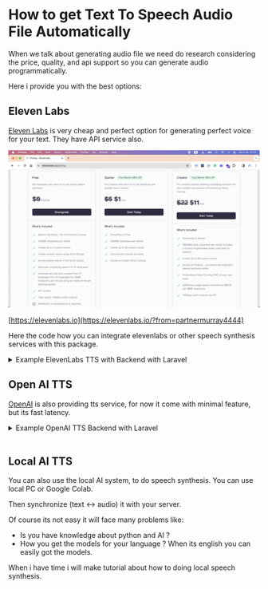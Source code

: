# How to get Text To Speech Audio File Automatically

When we talk about generating audio file we need do research considering the price, quality, and api support so you can generate audio programmatically.

Here i provide you with the best options:

## Eleven Labs

[Eleven Labs](https://elevenlabs.io/?from=partnermurray4444) is very cheap and perfect option for generating perfect voice for your text. They have API service also.

![Eleven Labs Pricing](img/elevenlabs.png)

[https://elevenlabs.io](https://elevenlabs.io/?from=partnermurray4444)

Here the code how you can integrate elevenlabs or other speech synthesis services with this package.

<details>
  <summary>Example ElevenLabs TTS with Backend with Laravel</summary>

  Router

  ```php
  Route::post('text-to-speech-elevenlabs', 'textToSpeechElevenLabs')->name('text_to_speech_elevenlabs');
  ```

  File `TTSController.php` this will return audio as base64

  ```php
    public function textToSpeech(Request $request)
    {
       $api_key = config('elevenlabs.api_key');
        $voice_id = isset($request['voice_id']) ? $request['voice_id'] : '21m00Tcm4TlvDq8ikWAM'; // Set the ID of the voice to be used

        $client = new Client([
            'headers' => [
                'Accept' => 'audio/mpeg',
                'Content-Type' => 'application/json',
                'xi-api-key' => $api_key,
            ],
        ]);

        try {
            $response = $client->post("https://api.elevenlabs.io/v1/text-to-speech/$voice_id", [
                'json' => $request->all(),
            ]);

            // Check if the request was successful
            if ($response->getStatusCode() === 200) {
                // Get the audio content as a base64-encoded string
                $base64Audio = base64_encode($response->getBody());

                // Return the base64-encoded audio
                return response()->json([
                    'status' => true,
                    'audio' => $base64Audio,
                ]);
            } else {
                // Handle unsuccessful response
                return response()->json([
                    'status' => false,
                    'message' => 'Text-to-speech API request failed.',
                ], $response->getStatusCode());
            }
        } catch (\Exception $e) {
            // Handle Guzzle or other exceptions
            return response()->json([
                'status' => false,
                'message' => 'Error during text-to-speech API request.',
                'error' => $e->getMessage(),
            ], 500);
        }
    }

  ```

  Your Client Side Code

  ```jsx
  export const ttsUsingElevenLabs = async (inputText) => {
    // https://github.com/albirrkarim/react-speech-highlight-demo/blob/main/AUDIO_FILE.md#eleven-labs

    // Set the ID of the voice to be used.
    const VOICE_ID = "21m00Tcm4TlvDq8ikWAM";

    const blobUrl = await fetch(
      process.env.NEXT_PUBLIC_ELEVEN_LABS_API_ENDPOINT,
      {
        method: "POST",
        headers: {
          "Content-Type": "application/json",
        },
        body: JSON.stringify({
          voice_id: VOICE_ID,
          text: inputText,
          model_id: "eleven_multilingual_v2",
          stability: 0.5, // The stability for the converted speech
          similarity_boost: 0.5, // The similarity boost for the converted speech
          style: 1, // The style exaggeration for the converted speech
          speaker_boost: true, // The speaker boost for the converted speech
        }),
      }
    )
      .then((response) => {
        if (!response.ok) {
          throw new Error(`HTTP error! Status: ${response.status}`);
        }
        return response.json();
      })
      .then((data) => {
        // Assuming the API response contains a property 'audio' with the base64-encoded audio
        const base64Audio = data.audio;

        // Convert the base64 audio to a Blob
        const byteCharacters = atob(base64Audio);
        const byteNumbers = new Array(byteCharacters.length);
        for (let i = 0; i < byteCharacters.length; i++) {
          byteNumbers[i] = byteCharacters.charCodeAt(i);
        }
        const byteArray = new Uint8Array(byteNumbers);
        const blob = new Blob([byteArray], { type: "audio/mpeg" });

        // Create a Blob URL
        const blobUrl = URL.createObjectURL(blob);

        return blobUrl;
      });

    return blobUrl;
  };

  import { convertTextIntoClearTranscriptText } from "react-speech-highlight";

  var clear_transcript = convertTextIntoClearTranscriptText("This is example text you can set");

  const audioURL = await ttsUsingElevenLabs(clear_transcript)

  const { controlHL, statusHL, prepareHL, spokenHL } = useTextToSpeech({
    lang: "en",
    preferAudio: audioURL,
    //or
  //   fallbackAudio: audioURL,
  });
  ```
</details>


## Open AI TTS

[OpenAI](https://platform.openai.com/docs/guides/text-to-speech) is also providing tts service, for now it come with minimal feature, but its fast latency.


<details>
  <summary>Example OpenAI TTS Backend with Laravel</summary>

  Router

  ```php
  Route::post('text-to-speech-elevenlabs', 'textToSpeechElevenLabs')->name('text_to_speech_elevenlabs');
  ```

  File `TTSController.php` this will return audio as base64

  ```php
  $api_key = config('openai.api_key');

  $client = new Client([
      'headers' => [
          'Authorization' => 'Bearer ' . $api_key,
          'Content-Type' => 'application/json'
      ]
  ]);

  try {
      $response = $client->post("https://api.openai.com/v1/audio/speech", [
          'json' => [
              'model' => isset($request["model"]) ? $request["model"] : 'tts-1',
              'input' => $request["input"],
              'voice' => isset($request["voice"]) ? $request["voice"] : 'nova',
          ]
      ]);

      // Check if the request was successful
      if ($response->getStatusCode() === 200) {
          // Get the audio content as a base64-encoded string
          $base64Audio = base64_encode($response->getBody());

          // Return the base64-encoded audio
          return response()->json([
              'status' => true,
              'audio' => $base64Audio,
          ]);
      } else {
          // Handle unsuccessful response
          return response()->json([
              'status' => false,
              'message' => 'Text-to-speech API request failed.',
          ], $response->getStatusCode());
      }
  } catch (\Exception $e) {
      // Handle Guzzle or other exceptions
      return response()->json([
          'status' => false,
          'message' => 'Error during text-to-speech API request.',
          'error' => $e->getMessage(),
      ], 500);
  }
  ```

  Your Client Side Code

  ```jsx
  const ttsUsingOpenAI = async (inputText) => {
    // Set the ID of the voice to be used.

    const blobUrl = await fetch(process.env.NEXT_PUBLIC_OPENAI_TTS_API_ENDPOINT, {
      method: "POST",
      headers: {
        "Content-Type": "application/json",
      },
      body: JSON.stringify({
        input: inputText,
        model: "tts-1", //or tts-1-hd
        voice: "alloy",
      }),
    })
      .then((response) => {
        if (!response.ok) {
          throw new Error(`HTTP error! Status: ${response.status}`);
        }
        return response.json();
      })
      .then((data) => {
        // Assuming the API response contains a property 'audio' with the base64-encoded audio
        const base64Audio = data.audio;

        // Convert the base64 audio to a Blob
        const byteCharacters = atob(base64Audio);
        const byteNumbers = new Array(byteCharacters.length);
        for (let i = 0; i < byteCharacters.length; i++) {
          byteNumbers[i] = byteCharacters.charCodeAt(i);
        }
        const byteArray = new Uint8Array(byteNumbers);
        const blob = new Blob([byteArray], { type: "audio/mpeg" });

        // Create a Blob URL
        const blobUrl = URL.createObjectURL(blob);

        return blobUrl;
      });

    return blobUrl;
  };


  import { convertTextIntoClearTranscriptText } from "react-speech-highlight";

  var clear_transcript = convertTextIntoClearTranscriptText("This is example text you can set");

  const audioURL = await ttsUsingOpenAI(clear_transcript)

  const { controlHL, statusHL, prepareHL, spokenHL } = useTextToSpeech({
    lang: "en",
    preferAudio: audioURL,
    //or
  //   fallbackAudio: audioURL,
  });
  ```
</details>

<br>

## Local AI TTS

You can also use the local AI system, to do speech synthesis. You can use local PC or Google Colab.

Then synchronize (text <-> audio) it with your server.

Of course its not easy it will face many problems like:

- Is you have knowledge about python and AI ?
- How you get the models for your language ?
  When its english you can easily got the models.

When i have time i will make tutorial about how to doing local speech synthesis.